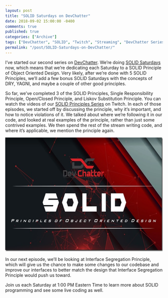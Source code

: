 ```yaml
---
layout: post
title: "SOLID Saturdays on DevChatter"
date: 2018-09-02 15:00:00 -0400
comments: true
published: true
categories: ["Archive"]
tags: ["DevChatter", "SOLID", "Twitch", "Streaming", "DevChatter Series"]
permalink: "/post/SOLID-Saturdays-on-DevChatter/"
---
```

<!-- more -->

<p>I’ve started our second series on <a href="https://www.twitch.tv/devchatter" target="_blank">DevChatter</a>. We’re doing <a href="https://www.twitch.tv/events/A5JGW71FT3q2m0mdk7llXQ" target="_blank">SOLID Saturdays</a> now, which means that we’re dedicating each Saturday to a SOLID Principle of Object Oriented Design. Very likely, after we’re done with 5 SOLID Principles, we’ll add a few bonus SOLID Saturdays with the concepts of DRY, YAGNI, and maybe a couple of other good principles.</p><p>So far, we’ve completed 3 of the SOLID Principles, Single Responsibility Principle, Open/Closed Principle, and Liskov Substitution Principle. You can watch the videos of our <a href="https://www.twitch.tv/collections/aFcIA4X6SRU4pg" target="_blank">SOLID Principles Series</a> on Twitch. In each of those episodes, we started off by discussing the principle, why it’s important, and how to notice violations of it. We talked about where we’re following it in our code, and looked at real examples of the principle, rather than just some contrived examples. We then spend the rest of the stream writing code, and where it’s applicable, we mention the principle again.</p><p><a href="https://www.twitch.tv/events/A5JGW71FT3q2m0mdk7llXQ" target="_blank"><img width="644" height="364" title="solid" style="display: inline; background-image: none;" alt="solid" src="/images/files/solid.jpg" border="0"></a></p><p>In our next episode, we’ll be looking at Interface Segregation Principle, which will give us the chance to make some changes to our codebase and improve our interfaces to better match the design that Interface Segregation Principle would push us toward.</p><p>Join us each Saturday at 1:00 PM Eastern Time to learn more about SOLID programming and see some live coding as well.</p>
